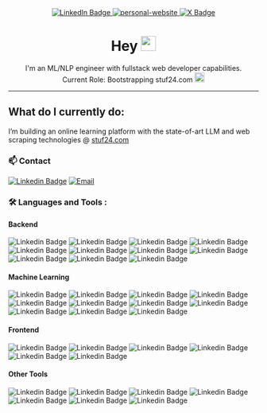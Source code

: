 <div id="badges" align="center">
  
  <a href="https://www.linkedin.com/in/yeargun/">
    <img src="https://img.shields.io/badge/LinkedIn-blue?style=for-the-badge&logo=linkedin&logoColor=white" alt="LinkedIn Badge"/>
  </a>
  <a href="https://yeargun.dev/">
    <img src="https://img.shields.io/badge/personal%20website%20-8A2BE2?color=white&style=for-the-badge" alt="personal-website" />
  </a>


  <a href="https://twitter.com/yeargun24">
    <img src="https://img.shields.io/badge/twitter-black?style=for-the-badge&logo=x&logoColor=white" alt="X Badge"/>
  </a>

</div>

<div id="counter" align="center">
 <img src="https://komarev.com/ghpvc/?username=yeargun&style=flat-square&color=blue" alt=""/>
</div>


<h1 align='center'>
  Hey
  <img src="https://media.giphy.com/media/hvRJCLFzcasrR4ia7z/giphy.gif" width="30px"/>
</h1>

<div align="center">
 I'm an ML/NLP engineer with fullstack web developer capabilities. 
</div>
<div align="center">
  Current Role: Bootstrapping stuf24.com <img width="20" height="20" src="https://media.licdn.com/dms/image/D4D0BAQHOyJg77s1_Ug/company-logo_200_200/0/1688633868217?e=1723680000&v=beta&t=RgGd8iKJY3TH2NwNwz8_uKw1wUETRggsk3Am9Edw81w" />
</div>


---

## What do I currently do:

I’m building an online learning platform with the state-of-art LLM and web scraping technologies @ <a href="https://stuf24.com">stuf24.com </a>

  
### :mailbox: Contact 
[![Linkedin Badge](https://img.shields.io/badge/-yeargun-white?style=flat&logo=Linkedin&logoColor=black)](https://www.linkedin.com/in/yeargun/)
[![Email](https://img.shields.io/badge/Email-yeargun24%40gmail.com-white?style=flat&logo=gmail&logoColor=wh)](mailto:yeargun24@gmail.com)


### :hammer_and_wrench: Languages and Tools :

#### Backend
![Linkedin Badge](https://img.shields.io/badge/Java-000000?style=flat&color=grey)
![Linkedin Badge](https://img.shields.io/badge/Node.js-000000?style=flat&color=grey)
![Linkedin Badge](https://img.shields.io/badge/REST-000000?style=flat&color=grey)
![Linkedin Badge](https://img.shields.io/badge/websocket-000000?style=flat&color=grey)
![Linkedin Badge](https://img.shields.io/badge/flyway-000000?style=flat&color=grey)
![Linkedin Badge](https://img.shields.io/badge/kafka-000000?style=flat&color=grey)
![Linkedin Badge](https://img.shields.io/badge/PostgreSQL-000000?style=flat&color=grey)
![Linkedin Badge](https://img.shields.io/badge/Mongo-000000?style=flat&color=grey)
![Linkedin Badge](https://img.shields.io/badge/Redis-000000?style=flat&color=grey)
![Linkedin Badge](https://img.shields.io/badge/Nginx-000000?style=flat&color=grey)
![Linkedin Badge](https://img.shields.io/badge/SOLID-000000?style=flat&color=grey)

#### Machine Learning
![Linkedin Badge](https://img.shields.io/badge/Python-000000?style=flat&color=grey)
![Linkedin Badge](https://img.shields.io/badge/Milvus%20DB-000000?style=flat&color=grey)
![Linkedin Badge](https://img.shields.io/badge/Llama3-000000?style=flat&color=grey)
![Linkedin Badge](https://img.shields.io/badge/Langchain-000000?style=flat&color=grey)
![Linkedin Badge](https://img.shields.io/badge/ANNOY-000000?style=flat&color=grey)
![Linkedin Badge](https://img.shields.io/badge/llama-index-000000?style=flat&color=grey)
![Linkedin Badge](https://img.shields.io/badge/Pytorch-000000?style=flat&color=grey)
![Linkedin Badge](https://img.shields.io/badge/AWS%20SageMaker-000000?style=flat&color=grey)
![Linkedin Badge](https://img.shields.io/badge/nupmy-000000?style=flat&color=grey)
![Linkedin Badge](https://img.shields.io/badge/sklearn-000000?style=flat&color=grey)
![Linkedin Badge](https://img.shields.io/badge/RAG-000000?style=flat&color=grey)

#### Frontend
![Linkedin Badge](https://img.shields.io/badge/Next.js-000000?style=flat&color=grey)
![Linkedin Badge](https://img.shields.io/badge/Redux%20Toolkit(RTK)-000000?style=flat&color=grey)
![Linkedin Badge](https://img.shields.io/badge/SCSS-000000?style=flat&color=grey)
![Linkedin Badge](https://img.shields.io/badge/css%20modules-000000?style=flat&color=grey)
![Linkedin Badge](https://img.shields.io/badge/TypeScript-000000?style=flat&color=grey)
![Linkedin Badge](https://img.shields.io/badge/JavaScript-000000?style=flat&color=grey)

#### Other Tools
![Linkedin Badge](https://img.shields.io/badge/Fluentd-000000?style=flat&color=grey)
![Linkedin Badge](https://img.shields.io/badge/Elasticsearch-000000?style=flat&color=grey)
![Linkedin Badge](https://img.shields.io/badge/Kibana-000000?style=flat&color=grey)
![Linkedin Badge](https://img.shields.io/badge/Docker-000000?style=flat&color=grey)
![Linkedin Badge](https://img.shields.io/badge/k8s-000000?style=flat&color=grey)
![Linkedin Badge](https://img.shields.io/badge/GitHub%20Actions-000000?style=flat&color=grey)
![Linkedin Badge](https://img.shields.io/badge/AWS%20EC2-000000?style=flat&color=grey)


<!-- 
---

## <img src="https://media.giphy.com/media/iY8CRBdQXODJSCERIr/giphy.gif" width="35"><b> Github Stats </b>

<a href="https://github.com/yeargun/">
  <img src="https://github-readme-stats.vercel.app/api?username=yeargun&show_icons=true&hide=contribs,prs&cache_seconds=86400&theme=onedark" width="375"  alt="yeargun xd"/>

</a>
-->
